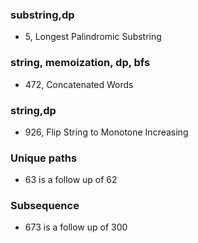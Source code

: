 ### substring,dp
- 5, Longest Palindromic Substring
### string, memoization, dp, bfs
- 472, Concatenated Words

### string,dp
- 926, Flip String to Monotone Increasing

### Unique paths
- 63 is a follow up of 62


### Subsequence
- 673 is a follow up of 300
